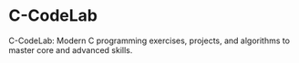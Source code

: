 # C-CodeLab
C-CodeLab: Modern C programming exercises, projects, and algorithms to master core and advanced skills.
